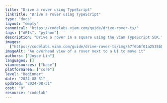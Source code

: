 ```yaml
---
title: "Drive a rover using TypeScript"
linkTitle: "Drive a rover using TypeScript"
type: "docs"
layout: "empty"
canonical: "https://codelabs.viam.com/guide/drive-rover-ts/"
tags: ["APIs", "python"]
description: "Drive a rover in a square using the Viam TypeScript SDK."
images:
  ["https://codelabs.viam.com/guide/drive-rover-ts/img/57f6b6f01a2535b8.png"]
imageAlt: "An overhead view of a rover next to a UI to move it"
authors: ["Joyce Lin"]
languages: []
viamresources: ["base"]
platformarea: ["core"]
level: "Beginner"
date: "2024-08-31"
updated: "2024-08-31"
cost: "0"
resource: "codelab"
---
```

